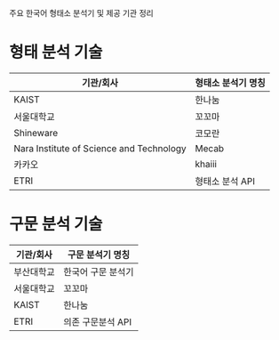 주요 한국어 형태소 분석기 및 제공 기관 정리

# 형태 분석 기술
| 기관/회사                              | 형태소 분석기 명칭   |
|-----------------------------------------|---------------------|
| KAIST                                  | 한나눔              |
| 서울대학교                             | 꼬꼬마              |
| Shineware                              | 코모란              |
| Nara Institute of Science and Technology| Mecab               |
| 카카오                                 | khaiii              |
| ETRI                                   | 형태소 분석 API     |

# 구문 분석 기술
| 기관/회사      | 구문 분석기 명칭         |
|----------------|-------------------------|
| 부산대학교     | 한국어 구문 분석기       |
| 서울대학교     | 꼬꼬마                   |
| KAIST          | 한나눔                   |
| ETRI           | 의존 구문분석 API        |
